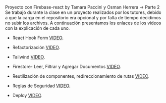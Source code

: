 Proyecto con Firebase-react by Tamara Paccini y Osman Herrera -> Parte 2
Se trabajó durante la clase en un proyecto realizados por los tutores, debido a que la carga en el repositorio era opcional y por
falta de tiempo decidimos no subir los archivos. 
A continuación presentamos los enlaces de los videos con la explicación de cada uno.

* React Hook Form
  [VIDEO](https://drive.google.com/file/d/1L3UpnyTc1psxdt1FTHLfnMTPY-F0sulX/view).

* Refactorización
  [VIDEO](https://drive.google.com/file/d/1GQ3bnJX_qGoJq7I-2rkJQjEdv21fxqL_/view).

* Tailwind
  [VIDEO](https://drive.google.com/file/d/16mu__D27r-4WUqQ7h8lt_J4-q86iPdE4/view).

* Firestore- Leer, Filtrar y Agregar Documentos
  [VIDEO](https://drive.google.com/file/d/1QShxpLN16UXkMchN9CNcaiflEUqt8Ir_/view).

* Reutilización de componentes, redireccionamiento de rutas
  [VIDEO](https://drive.google.com/file/d/1PUChwVPm8IjIz2evkvOmtYLOOBXJfwpZ/view).

* Reglas de Seguridad
  [VIDEO](https://drive.google.com/file/d/1z9fEzBAjm-Wqn7tPx6sIiqa9B4UzxWsj/view).

* Deploy
  [VIDEO](https://drive.google.com/file/d/1iJ3VTlT4_gYGPUcCLUgpu51wdxjBHUSj/view). 

